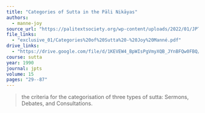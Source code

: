 ```yaml
---
title: "Categories of Sutta in the Pāli Nikāyas"
authors:
  - manne-joy
source_url: "https://palitextsociety.org/wp-content/uploads/2022/01/JPTS_1990_XV.pdf"
file_links:
  - "exclusive_01/Categories%20of%20Sutta%20-%20Joy%20Manné.pdf"
drive_links:
  - "https://drive.google.com/file/d/1KEVEW4_BpWIsPgVmyXQB_JYnBFQw0FBQ/view?usp=drivesdk"
course: sutta
year: 1990
journal: jpts
volume: 15
pages: "29--87"
---
```


> the criteria for the categorisation of three types of sutta: Sermons, Debates, and Consultations.


